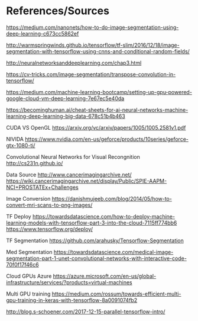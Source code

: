 # References/Sources 

https://medium.com/nanonets/how-to-do-image-segmentation-using-deep-learning-c673cc5862ef

http://warmspringwinds.github.io/tensorflow/tf-slim/2016/12/18/image-segmentation-with-tensorflow-using-cnns-and-conditional-random-fields/

http://neuralnetworksanddeeplearning.com/chap3.html

https://cv-tricks.com/image-segmentation/transpose-convolution-in-tensorflow/

https://medium.com/machine-learning-bootcamp/setting-up-gpu-powered-google-cloud-vm-deep-learning-7e67ec5e40da

https://becominghuman.ai/cheat-sheets-for-ai-neural-networks-machine-learning-deep-learning-big-data-678c51b4b463


CUDA VS OpenGL
https://arxiv.org/vc/arxiv/papers/1005/1005.2581v1.pdf

NIVIDA
https://www.nvidia.com/en-us/geforce/products/10series/geforce-gtx-1080-ti/

Convolutional Neural Networks for Visual Recongnition
http://cs231n.github.io/

Data Source
http://www.cancerimagingarchive.net/
https://wiki.cancerimagingarchive.net/display/Public/SPIE-AAPM-NCI+PROSTATEx+Challenges


Image Conversion
https://danishmujeeb.com/blog/2014/05/how-to-convert-mri-scans-to-png-images/


TF Deploy
https://towardsdatascience.com/how-to-deploy-machine-learning-models-with-tensorflow-part-3-into-the-cloud-7115ff774bb6
https://www.tensorflow.org/deploy/

TF Segmentation
https://github.com/arahusky/Tensorflow-Segmentation

Med Segmentation
https://towardsdatascience.com/medical-image-segmentation-part-1-unet-convolutional-networks-with-interactive-code-70f0f17f46c6

Cloud GPUs Azure
https://azure.microsoft.com/en-us/global-infrastructure/services/?products=virtual-machines

Multi GPU training
https://medium.com/rossum/towards-efficient-multi-gpu-training-in-keras-with-tensorflow-8a0091074fb2

http://blog.s-schoener.com/2017-12-15-parallel-tensorflow-intro/